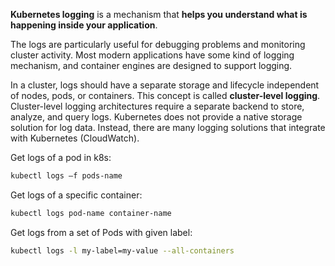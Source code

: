 __Kubernetes logging__ is a mechanism that __helps you understand what is happening inside your application__.

The logs are particularly useful for debugging problems and monitoring cluster activity. Most modern applications have some kind of logging mechanism, and container engines are designed to support logging.

In a cluster, logs should have a separate storage and lifecycle independent of nodes, pods, or containers. This concept is called __cluster-level logging__. Cluster-level logging architectures require a separate backend to store, analyze, and query logs. Kubernetes does not provide a native storage solution for log data. Instead, there are many logging solutions that integrate with Kubernetes (CloudWatch).

Get logs of a pod in k8s:
```bash
kubectl logs –f pods-name
```

Get logs of a specific container:
```bash
kubectl logs pod-name container-name
```

Get logs from a set of Pods with given label:
```bash
kubectl logs -l my-label=my-value --all-containers
```


